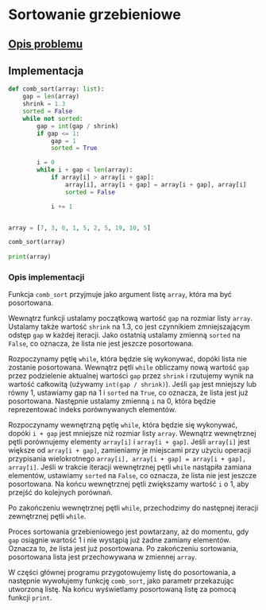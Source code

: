 # Sortowanie grzebieniowe

## [Opis problemu](../../../../algorithms/sorting/comb-sort.md)


## Implementacja

```python linenums="1"
def comb_sort(array: list):
    gap = len(array)
    shrink = 1.3
    sorted = False
    while not sorted:
        gap = int(gap / shrink)
        if gap <= 1:
            gap = 1
            sorted = True

        i = 0
        while i + gap < len(array):
            if array[i] > array[i + gap]:
                array[i], array[i + gap] = array[i + gap], array[i]
                sorted = False

            i += 1


array = [7, 3, 0, 1, 5, 2, 5, 19, 10, 5]

comb_sort(array)
    
print(array)
```


### Opis implementacji

Funkcja `comb_sort` przyjmuje jako argument listę `array`, która ma być posortowana.

Wewnątrz funkcji ustalamy początkową wartość `gap` na rozmiar listy `array`.
Ustalamy także wartość `shrink` na $1.3$, co jest czynnikiem zmniejszającym odstęp `gap` w każdej iteracji. Jako ostatnią ustalamy zmienną `sorted` na `False`, co oznacza, że lista nie jest jeszcze posortowana.

Rozpoczynamy pętlę `while`, która będzie się wykonywać, dopóki lista nie zostanie posortowana. Wewnątrz pętli `while` obliczamy nową wartość `gap` przez podzielenie aktualnej wartości `gap` przez `shrink` i rzutujemy wynik na wartość całkowitą (używamy `int(gap / shrink)`). Jeśli `gap` jest mniejszy lub równy $1$, ustawiamy gap na $1$ i `sorted` na `True`, co oznacza, że lista jest już posortowana. Następnie ustalamy zmienną `i` na $0$, która będzie reprezentować indeks porównywanych elementów.

Rozpoczynamy wewnętrzną pętlę `while`, która będzie się wykonywać, dopóki `i + gap` jest mniejsze niż rozmiar listy `array`. Wewnątrz wewnętrznej pętli porównujemy elementy `array[i]` i `array[i + gap]`. Jeśli `array[i]` jest większe od `array[i + gap]`, zamieniamy je miejscami przy użyciu operacji przypisania wielokrotnego `array[i], array[i + gap] = array[i + gap], array[i]`. Jeśli w trakcie iteracji wewnętrznej pętli `while` nastąpiła zamiana elementów, ustawiamy `sorted` na `False`, co oznacza, że lista nie jest jeszcze posortowana. Na końcu wewnętrznej pętli zwiększamy wartość `i` o $1$, aby przejść do kolejnych porównań.

Po zakończeniu wewnętrznej pętli `while`, przechodzimy do następnej iteracji zewnętrznej pętli `while`.

Proces sortowania grzebieniowego jest powtarzany, aż do momentu, gdy `gap` osiągnie wartość $1$ i nie wystąpią już żadne zamiany elementów. Oznacza to, że lista jest już posortowana. Po zakończeniu sortowania, posortowana lista jest przechowywana w zmiennej `array`.

W części głównej programu przygotowujemy listę do posortowania, a następnie wywołujemy funkcję `comb_sort`, jako parametr przekazując utworzoną listę. Na końcu wyświetlamy posortowaną listę za pomocą funkcji `print`.
